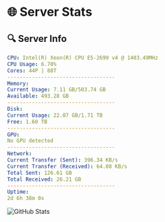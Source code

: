 # 🌐 Server Stats
## 🔍 Server Info
```yaml
CPU: Intel(R) Xeon(R) CPU E5-2699 v4 @ 1403.49MHz
CPU Usage: 6.70%
Cores: 44P | 88T
-----------------------------------
Memory:
Current Usage: 7.11 GB/503.74 GB
Available: 493.28 GB
-----------------------------------
Disk:
Current Usage: 22.07 GB/1.71 TB
Free: 1.60 TB
-----------------------------------
GPU:
No GPU detected
-----------------------------------
Network:
Current Transfer (Sent): 396.34 KB/s
Current Transfer (Received): 64.08 KB/s
Total Sent: 126.61 GB
Total Received: 26.21 GB
-----------------------------------
Uptime:
2d 6h 38m 0s
```
![GitHub Stats](https://img.shields.io/badge/Updated-2025-04-21_23:46:48-blue)